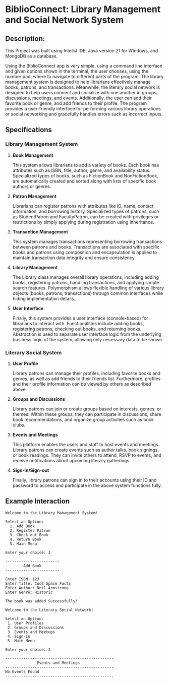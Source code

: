 # BiblioConnect: Library Management and Social Network System
## Description:
This Project was built using IntelliJ IDE, Java version 21 for Windows, and MongoDB as a database.

Using the BiblioConnect app is very simple, using a command line interface and given options shown in the terminal, the user chooses, using the number pad, where to navigate to different parts of the program. The library management system is designed to help librarians effectively manage books, patrons, and transactions. Meanwhile, the literary social network is designed to help users connect and socialize with one another in groups, discussions, meetings, and events. Additionally, the user can add their favorite book or genre, and add friends to their profile. The program provides a user-friendly interface for performing various library operations or social networking and gracefully handles errors such as incorrect inputs.

## Specifications
### Library Management System
1. **Book Management**

    This system allows librarians to add a variety of books. Each book has attributes such as ISBN, title, author, genre, and availability status. Specialized types of books, such as FictionBook and NonFictionBook, are automatically created and sorted along with lists of specific book authors or genres.

2.  **Patron Management**

    Librarians can register patrons with attributes like ID, name, contact information, and borrowing history. Specialized types of patrons, such as StudentPatron and FacultyPatron, can be created with privileges or restrictions by simply applying during registration using inheritance.

3. **Transaction Management**

    This system manages transactions representing borrowing transactions between patrons and books. Transactions are associated with specific books and patrons using composition and encapsulation is applied to maintain transaction data integrity and ensure consistency.

4. **Library Management**

    The Library class manages overall library operations, including adding books, registering patrons, handling transactions, and applying simple search features. Polymorphism allows flexible handling of various library objects (books, patrons, transactions) through common interfaces while hiding implementation details.

9. **User Interface**
 
    Finally, this system provides a user interface (console-based) for librarians to interact with. Functionalities include adding books, registering patrons, checking out books, and returning books. Abstraction is used to separate user interface logic from the underlying business logic of the system, allowing only necessary data to be shown.

### Literary Social System
1. **User Profile**

    Library patrons can manage their profiles, including favorite books and genres, as well as add friends to their friends list. Furthermore, profiles and their profile information can be viewed by others as described above.

2.  **Groups and Discussions**

    Library patrons can join or create groups based on interests, genres, or themes. Within these groups, they can participate in discussions, share book recommendations, and organize group activities such as book clubs.

3. **Events and Meetings**

    This platform enables the users and staff to host events and meetings. Library patrons can create events such as author talks, book signings, or book readings. They can invite others to attend, RSVP to events, and receive notifications about upcoming literary gatherings.

4. **Sign-In/Sign-out**

    Finally, library patrons can sign in to their accounts using their ID and password to access and participate in the above system functions fully.

## Example Interaction
```
Welcome to the Library Management System!

Select an Option:
  1. Add Book
  2. Register Patron
  3. Check out Book
  4. Return Book
  5. Main Menu

Enter your choice: 1

------------------------
        Add Book
------------------------

Enter ISBN: 123
Enter Title: Cool Space Facts
Enter Author: Neil Armstrong
Enter Genre: Historic

The book was added Successfully!
```
```
Welcome to the Literary Social Network!

Select an Option:
 1. User Profiles
 2. Groups and Discussions
 3. Events and Meetups
 4. Sign-In
 5. Main Menu

Enter your choice: 3

------------------------------------------------
              Events and Meetings
------------------------------------------------
No Events Found
------------------------------------------------
```


